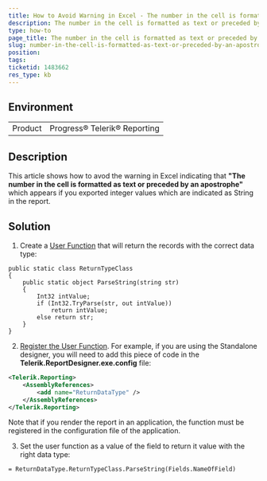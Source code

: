 ```yaml
---
title: How to Avoid Warning in Excel - The number in the cell is formatted as text or preceded by an apostrophe
description: The number in the cell is formatted as text or preceded by an apostrophe. This warning might appear in Excel if you exported integer values which are indicated as String
type: how-to
page_title: The number in the cell is formatted as text or preceded by an apostrophe.
slug: number-in-the-cell-is-formatted-as-text-or-preceded-by-an-apostrophe
position: 
tags: 
ticketid: 1483662
res_type: kb
---
```


## Environment
<table>
	<tbody>
		<tr>
			<td>Product</td>
			<td>Progress® Telerik® Reporting</td>
		</tr>
	</tbody>
</table>


## Description
This article shows how to avod the warning in Excel indicating that **"The number in the cell is formatted as text or preceded by an apostrophe"**
which appears if you exported integer values which are indicated as String in the report.

## Solution
1. Create a [User Function](../expressions-user-functions) that will return the records with the correct data type:
```CSharp
public static class ReturnTypeClass
{
    public static object ParseString(string str)
    {
        Int32 intValue;
        if (Int32.TryParse(str, out intValue))
            return intValue;
        else return str;
    }
}
```

2. [Register the User Function](../standalone-report-designer-extending-configuration).
For example, if you are using the Standalone designer, you will need to add this piece of code in the **Telerik.ReportDesigner.exe.config** file:
```XML
<Telerik.Reporting>
	<AssemblyReferences>
		<add name="ReturnDataType" />
	</AssemblyReferences>
</Telerik.Reporting>
```

Note that if you render the report in an application, the function must be registered in the configuration file of the application.

3. Set the user function as a value of the field to return it value with the right data type:
```
= ReturnDataType.ReturnTypeClass.ParseString(Fields.NameOfField)
```
